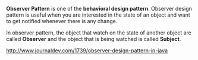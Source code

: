 **Observer Pattern** is one of the **behavioral design pattern**.
Observer design pattern is useful when you are interested in the state of an object and want to get notified
whenever there is any change.

In observer pattern, the object that watch on the state of another object are called **Observer** and
the object that is being watched is called **Subject**.

http://www.journaldev.com/1739/observer-design-pattern-in-java


